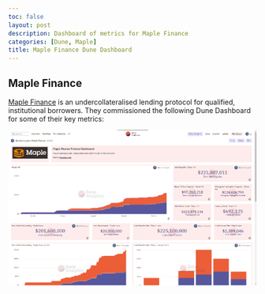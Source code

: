 ```yaml
---
toc: false 
layout: post
description: Dashboard of metrics for Maple Finance
categories: [Dune, Maple]
title: Maple Finance Dune Dashboard
---
```

## Maple Finance
[Maple Finance](https://www.maple.finance/) is an undercollateralised lending protocol for qualified, institutional borrowers.  They commissioned the following Dune Dashboard for some of their key metrics:  

[![Maple Finance Dune Dashboard](https://github.com/scottincrypto/analytics/raw/master/data/maple_dune_dash_small.png)](https://dune.xyz/scottincrypto/Maple-Deposits)


